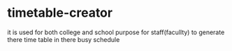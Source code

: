 # timetable-creator
it is used for both college and school purpose for staff(facullty) to generate there time table in there busy schedule 
